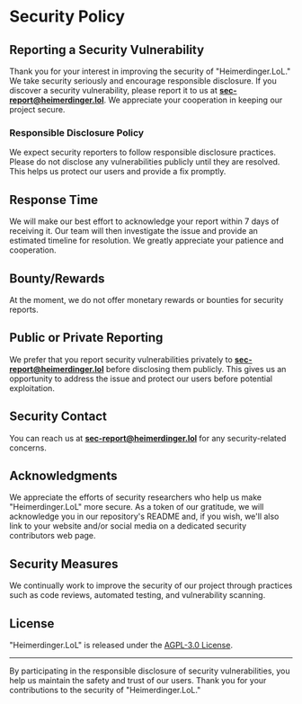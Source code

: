 # Security Policy

## Reporting a Security Vulnerability

Thank you for your interest in improving the security of "Heimerdinger.LoL." We take security seriously and encourage responsible disclosure. If you discover a security vulnerability, please report it to us at **sec-report@heimerdinger.lol**. We appreciate your cooperation in keeping our project secure.

### Responsible Disclosure Policy

We expect security reporters to follow responsible disclosure practices. Please do not disclose any vulnerabilities publicly until they are resolved. This helps us protect our users and provide a fix promptly.

## Response Time

We will make our best effort to acknowledge your report within 7 days of receiving it. Our team will then investigate the issue and provide an estimated timeline for resolution. We greatly appreciate your patience and cooperation.

## Bounty/Rewards

At the moment, we do not offer monetary rewards or bounties for security reports.

## Public or Private Reporting

We prefer that you report security vulnerabilities privately to **sec-report@heimerdinger.lol** before disclosing them publicly. This gives us an opportunity to address the issue and protect our users before potential exploitation.

## Security Contact

You can reach us at **sec-report@heimerdinger.lol** for any security-related concerns.

## Acknowledgments

We appreciate the efforts of security researchers who help us make "Heimerdinger.LoL" more secure. As a token of our gratitude, we will acknowledge you in our repository's README and, if you wish, we'll also link to your website and/or social media on a dedicated security contributors web page.

## Security Measures

We continually work to improve the security of our project through practices such as code reviews, automated testing, and vulnerability scanning.

## License

"Heimerdinger.LoL" is released under the [AGPL-3.0 License](https://github.com/rico-vz/HeimerdingerLoL/blob/main/LICENSE).

---

By participating in the responsible disclosure of security vulnerabilities, you help us maintain the safety and trust of our users. Thank you for your contributions to the security of "Heimerdinger.LoL."
